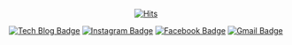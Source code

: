   <div align=center>
	
  [![Hits](https://hits.seeyoufarm.com/api/count/incr/badge.svg?url=https%3A%2F%2Fgithub.com%2Fhongmano&count_bg=%233D7CC8&title_bg=%23555555&title=Hits&edge_flat=false)](https://hits.seeyoufarm.com)
  
  [![Tech Blog Badge](http://img.shields.io/badge/-Tech%20blog-black?style=flat-square&logo=github&link=https://github.com/hongmano/)](https://github.com/hongmano/)
  [![Instagram Badge](http://img.shields.io/badge/-Instagram-#E4405F?style=flat-square&logo=github&link=https://github.com/hongmano/)](https://github.com/hongmano/)
  [![Facebook Badge](https://img.shields.io/badge/facebook-1877f2?style=flat-square&logo=facebook&logoColor=white&link=https://www.facebook.com/profile.php?id=100004859386180)](https://www.facebook.com/profile.php?id=100004859386180)
  [![Gmail Badge](https://img.shields.io/badge/Gmail-d14836?style=flat-square&logo=Gmail&logoColor=white&link=mailto:snugyun01@gmail.com)](mailto:ghdaksgh@gmail.com)
	
  </div>
